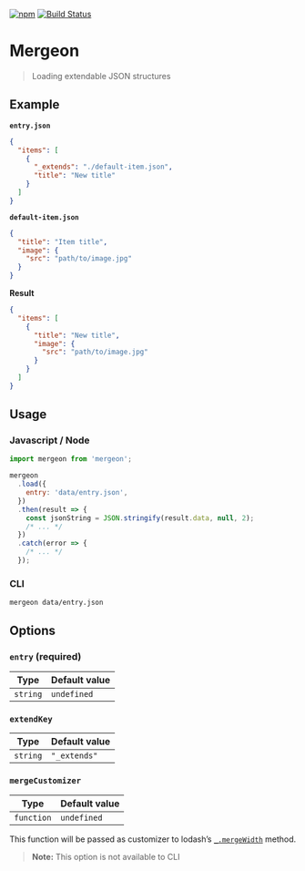 [![npm](https://img.shields.io/npm/v/mergeon.svg?style=flat)](https://www.npmjs.org/package/mergeon)
[![Build Status](https://travis-ci.org/schapka/mergeon.svg?branch=master)](https://travis-ci.org/schapka/mergeon)

# Mergeon

> Loading extendable JSON structures

## Example

**`entry.json`**

```json
{
  "items": [
    {
      "_extends": "./default-item.json",
      "title": "New title"
    }
  ]
}
```

**`default-item.json`**

```json
{
  "title": "Item title",
  "image": {
    "src": "path/to/image.jpg"
  }
}
```

**Result**

```json
{
  "items": [
    {
      "title": "New title",
      "image": {
        "src": "path/to/image.jpg"
      }
    }
  ]
}
```

## Usage

### Javascript / Node

```js
import mergeon from 'mergeon';

mergeon
  .load({
    entry: 'data/entry.json',
  })
  .then(result => {
    const jsonString = JSON.stringify(result.data, null, 2);
    /* ... */
  })
  .catch(error => {
    /* ... */
  });
```

### CLI

```
mergeon data/entry.json
```

## Options

### `entry` (required)

| Type     | Default value |
| -------- | ------------- |
| `string` | `undefined`   |

### `extendKey`

| Type     | Default value |
| -------- | ------------- |
| `string` | `"_extends"`  |

### `mergeCustomizer`

| Type       | Default value |
| ---------- | ------------- |
| `function` | `undefined`   |

This function will be passed as customizer to lodash’s [`_.mergeWidth`](https://lodash.com/docs/4.17.4#mergeWith) method.

> **Note:** This option is not available to CLI
